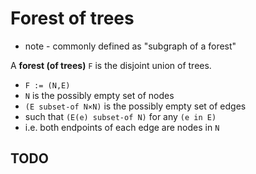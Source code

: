 
<!-- ======================================================================= -->
# Forest of trees

* note - commonly defined as "subgraph of a forest"

A **forest (of trees)** `F` is the disjoint union of trees.

* `F := (N,E)`
* `N` is the possibly empty set of nodes
* `(E subset-of N×N)` is the possibly empty set of edges
* such that `(E(e) subset-of N)` for any `(e in E)`
* i.e. both endpoints of each edge are nodes in `N`

<!-- ======================================================================= -->
## TODO

